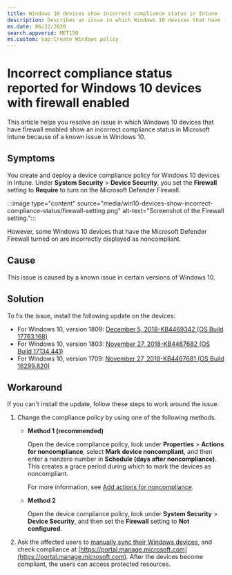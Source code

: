 ```yaml
---
title: Windows 10 devices show incorrect compliance status in Intune
description: Describes an issue in which Windows 10 devices that have firewall enabled show an incorrect compliance status in Microsoft Intune because of a known issue in Windows 10.
ms.date: 06/22/2020
search.appverid: MET150
ms.custom: sap:Create Windows policy
---
```

# Incorrect compliance status reported for Windows 10 devices with firewall enabled

This article helps you resolve an issue in which Windows 10 devices that have firewall enabled show an incorrect compliance status in Microsoft Intune because of a known issue in Windows 10.

## Symptoms

You create and deploy a device compliance policy for Windows 10 devices in Intune. Under **System Security** > **Device Security**, you set the **Firewall** setting to **Require** to turn on the Microsoft Defender Firewall.

:::image type="content" source="media/win10-devices-show-incorrect-compliance-status/firewall-setting.png" alt-text="Screenshot of the Firewall setting.":::

However, some Windows 10 devices that have the Microsoft Defender Firewall turned on are incorrectly displayed as noncompliant.

## Cause

This issue is caused by a known issue in certain versions of Windows 10.

## Solution

To fix the issue, install the following update on the devices:

- For Windows 10, version 1809: [December 5, 2018-KB4469342 (OS Build 17763.168)](https://support.microsoft.com/help/4469342)
- For Windows 10, version 1803: [November 27, 2018-KB4467682 (OS Build 17134.441)](https://support.microsoft.com/help/4467682)
- For Windows 10, version 1709: [November 27, 2018-KB4467681 (OS Build 16299.820)](https://support.microsoft.com/help/4467681)

## Workaround

If you can't install the update, follow these steps to work around the issue.

1. Change the compliance policy by using one of the following methods.

   - **Method 1 (recommended)**

     Open the device compliance policy, look under **Properties** > **Actions for noncompliance**, select **Mark device noncompliant**, and then enter a nonzero number in **Schedule (days after noncompliance)**. This creates a grace period during which to mark the devices as noncompliant.

     For more information, see [Add actions for noncompliance](/mem/intune/protect/actions-for-noncompliance#add-actions-for-noncompliance).

   - **Method 2**

     Open the device compliance policy, look under **System Security** > **Device Security**, and then set the **Firewall** setting to **Not configured**.

2. Ask the affected users to [manually sync their Windows devices](/mem/intune/user-help/sync-your-device-manually-windows), and check compliance at [https://portal.manage.microsoft.com](https://portal.manage.microsoft.com). After the devices become compliant, the users can access protected resources.

